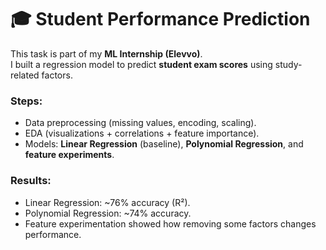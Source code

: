 # 🎓 Student Performance Prediction  

This task is part of my **ML Internship (Elevvo)**.  
I built a regression model to predict **student exam scores** using study-related factors.  

### Steps:
- Data preprocessing (missing values, encoding, scaling).  
- EDA (visualizations + correlations + feature importance).  
- Models: **Linear Regression** (baseline), **Polynomial Regression**, and **feature experiments**.  

### Results:
- Linear Regression: ~76% accuracy (R²).  
- Polynomial Regression: ~74% accuracy.  
- Feature experimentation showed how removing some factors changes performance.  

